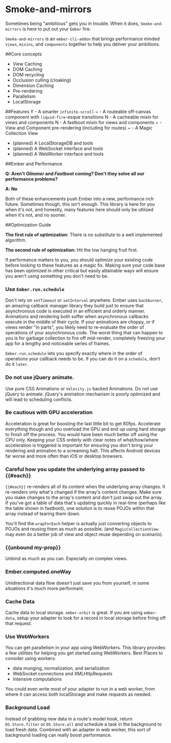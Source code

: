 Smoke-and-mirrors
=================

Sometimes being "ambitious" gets you in trouble.  When it does, `Smoke-and-mirrors` is here
to put out your `Ember` fire.

`Smoke-and-mirrors` is an `ember-cli-addon` that brings performance minded `views`, `mixins`,
and `components` together to help you deliver your ambitions.

##Core concepts

- View Caching
- DOM Caching
- DOM recycling
- Occlusion culling (cloaking)
- Dimension Caching
- Pre-rendering
- Parallelism
- LocalStorage

##Features
Y - A smarter `infinite-scroll`
~ - A routeable off-canvas component with `liquid-fire`-esque transitions
N - A cacheable mixin for views and components
N - A fastboot mixin for views and components
~ - View and Component pre-rendering (including for routes)
~ - A Magic Collection View
- (planned) A LocalStorageDB and tools
- (planned) A WebSocket interface and tools
- (planned) A WebWorker interface and tools

##Ember and Performance

**Q: Aren't *Glimmer* and *Fastboot* coming?  Don't they solve all our performance problems?**

**A: No**

Both of these enhancements push Ember into a new, performance rich future.  Sometimes though,
this isn't enough.  This library is here for you when it's not, and honestly, many features
here should only be utilized *when* it's not, and no sooner.

##Optimization Guide

**The first rule of optimization:** There is no substitute to a well implemented algorithm.

**The second rule of optimization:** Hit the low hanging fruit first.

If performance matters to you, you should optimize your existing code before looking to these
features as a magic fix.  Making sure your code base has been optimized in other critical but
easily attainable ways will ensure you aren't using something you don't need to be.

### Use `Ember.run.schedule`

Don't rely on `setTimeout` or `setInterval` anywhere.  Ember uses `backburner`, an amazing callback
manager library they build just to ensure that asynchronous code is executed in an efficient and orderly
manner.  Animations and rendering both suffer when asynchronous callbacks execute in the middle of
their cycle.  If your animations are choppy, or if views render "in parts", you likely need to
re-evaluate the order of operations of your asynchronous code.  The worst thing that can happen to
you is for garbage collection to fire off mid-render, completely freezing your app for a lengthy and
noticeable series of frames.

`Ember.run.schedule` lets you specify exactly where in the order of operations your callback needs to be.
If you can do it on a `schedule`, don't do it `later`.

### Do not use jQuery animate.

Use pure CSS Animations or `Velocity.js` backed Animations. Do not use jQuery to animate.  jQuery's animation
mechanism is poorly optimized and will lead to scheduling conflicts.

### Be cautious with GPU acceleration

Acceleration is great for boosting the last little bit to get 60fps.  Accelerate everything though and you
overload the GPU and end up using hard storage to finish off the process.  You would have been much better
off using the CPU only.  Keeping your CSS orderly with clear notes of what/how/where acceleration is
triggered is important for ensuring you don't bring your rendering and animation to a screaming halt.  This
affects Android devices far worse and more often than iOS or desktop browsers.

### Careful how you update the underlying array passed to {{#each}}

`{{#each}}` re-renders all of its content when the underlying array changes.  It re-renders only what's
changed if the array's content changes.  Make sure you make changes to the array's content and don't
just swap out the array.  If you've got a table of data that's updating quickly in real-time (perhaps like
the table shown in fastboot), one solution is to reuse POJOs within that array instead of tearing them down.

You'll find the `wrapForEach` helper is actually just converting objects to POJOs and reusing them as much
as possible. (and `MagicCollectionView` may even do a better job of view and object reuse depending on scenario).


### {{unbound my-prop}}

Unbind as much as you can.  Especially on complex views.

### Ember.computed.oneWay

Unidirectional data flow doesn't just save you from yourself, in some situations it's much more performant.

### Cache Data

Cache data to local storage.  `ember-orbit` is great.  If you are using `ember-data`, setup your adapter to
look for a record in local storage before firing off that request.

### Use WebWorkers

You can get parallelism in your app using WebWorkers.  This library provides a few utilities for helping you
get started using WebWorkers.  Best Places to consider using workers:

- data munging, normalization, and serialization
- WebSocket connections and XMLHttpRequests
- Intensive computations

You could even write most of your adapter to run in a web worker, from where it can access both localStorage
and make requests as needed.

### Background Load

Instead of grabbing new data in a route's model hook, return `DS.Store.filter` or `DS.Store.all` and schedule
a task in the background to load fresh data.  Combined with an adapter in web worker, this sort of background
loading can really boost performance.

